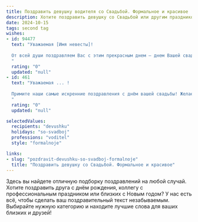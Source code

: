 ```yaml
---
title: Поздравить девушку водителя со Свадьбой. Формальное и красивое
description: Хотите поздравить девушку со Свадьбой или другим праздником? Наш ИИ создаст незабываемое поздравление, а вы обязательно выделитесь среди других.  
date: 2024-10-15
tags: second tag
wishes:
- id: 94477
  text: "Уважаемая [Имя невесты]!
  
  От всей души поздравляем Вас с этим прекрасным днем – днем Вашей свадьбы!  Пусть семейная жизнь будет такой же яркой и счастливой, как и сегодняшний праздник. Желаем Вам и Вашему супругу крепкой любви, взаимопонимания и благополучия. Пусть дорога вашей совместной жизни будет гладкой и ровной, как идеальная траектория,  проложенная опытным водителем.  Счастья Вам и долгой совместной жизни!
  "
  rating: "0"
  updated: "null"
- id: 461
  text: "Уважаемая ... !
  
  Примите наши самые искренние поздравления с днём вашей свадьбы! Желаем вам счастливого семейного пути, полного любви, взаимопонимания и радостных моментов. Пусть ваша совместная дорога будет ровной и гладкой, как скоростная трасса, а ваш семейный автомобиль мчится навстречу счастью, оставляя позади все невзгоды.
  "
  rating: "0"
  updated: "null"

selectedValues:
  recipients: "devushku"
  holidays: "so-svadboj"
  professions: "voditel"
  style: "formalnoje"

links:
- slug: "pozdravit-devushku-so-svadboj-formalnoje"
  title: "Поздравить девушку со Свадьбой. Формальное и красивое"
---
```


Здесь вы найдете отличную подборку поздравлений на любой случай.
Хотите поздравить друга с днём рождения, коллегу с профессиональным праздником или близких с Новым годом? У нас есть всё, чтобы сделать ваш поздравительный текст незабываемым. Выбирайте нужную категорию и находите лучшие слова для ваших близких и друзей!
